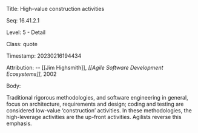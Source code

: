 Title:  High-value construction activities

Seq:    16.41.2.1

Level:  5 - Detail

Class:  quote

Timestamp: 20230216194434

Attribution: -- [[Jim Highsmith]], *[[Agile Software Development Ecosystems]]*,  2002

Body:

Traditional rigorous methodologies, and software engineering in general, focus on architecture, requirements and design; coding and testing are considered low-value ‘construction’ activities. In these methodologies, the high-leverage activities are the up-front activities. Agilists reverse this emphasis.

